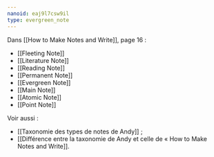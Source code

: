 ```yaml
---
nanoid: eaj9l7csw9il
type: evergreen_note
---
```

Dans [[How to Make Notes and Write]], page 16 :

- [[Fleeting Note]]
- [[Literature Note]]
- [[Reading Note]]
- [[Permanent Note]]
- [[Evergreen Note]]
- [[Main Note]]
- [[Atomic Note]]
- [[Point Note]]

Voir aussi :

- [[Taxonomie des types de notes de Andy]] ;
- [[Différence entre la taxonomie de Andy et celle de « How to Make Notes and Write]].
